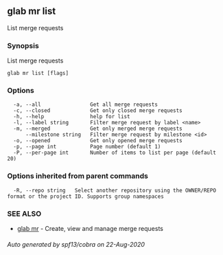 ## glab mr list

List merge requests

### Synopsis

List merge requests

```
glab mr list [flags]
```

### Options

```
  -a, --all                Get all merge requests
  -c, --closed             Get only closed merge requests
  -h, --help               help for list
  -l, --label string       Filter merge request by label <name>
  -m, --merged             Get only merged merge requests
      --milestone string   Filter merge request by milestone <id>
  -o, --opened             Get only opened merge requests
  -p, --page int           Page number (default 1)
  -P, --per-page int       Number of items to list per page (default 20)
```

### Options inherited from parent commands

```
  -R, --repo string   Select another repository using the OWNER/REPO format or the project ID. Supports group namespaces
```

### SEE ALSO

* [glab mr](glab_mr.md)	 - Create, view and manage merge requests

###### Auto generated by spf13/cobra on 22-Aug-2020
